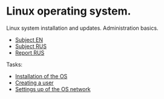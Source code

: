 # Linux operating system.

Linux system installation and updates. Administration basics.

- [Subject EN](./subject_en.md)
- [Subject RUS](./subject_rus.md)
- [Report RUS](./report.md)

Tasks:
- [Installation of the OS](./report.md#part-1-installation-og-the-os)
- [Creating a user](./report.md#part-2-creating-a-user)
- [Settings up of the OS network](./report.md#part-3-settings-up-of-the-os-network)
